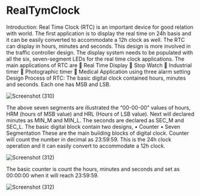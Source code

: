# RealTymClock

Introduction: 
Real Time Clock (RTC) is an important device for good relation with world. The first application is to 
display the real time on 24h basis and it can be easily converted to accommodate a 12h clock as well. 
The RTC can display in hours, minutes and seconds. This design is more involved in the traffic 
controller design. The display system needs to be populated with all the six, seven-segment LEDs for 
the real time clock applications.
The main applications of RTC are 
 Real Time Display
 Stop Watch 
 Industrial timer
 Photographic timer
 Medical Application using three alarm setting
Design Process of RTC:
The basic digital clock contained hours, minutes and seconds. Each one has MSB and LSB.

![Screenshot (310)](https://github.com/user-attachments/assets/51d20016-e649-49c8-8a5d-aec77e7f3242)

The above seven segments are illustrated the “00-00-00” values of hours, HRM (hours of MSB value) 
and HRL (Hours of LSB value). Next will declared minutes as MIN_M and MIN_L. The seconds are 
declared as SEC_M and SEC_L. The basic digital block contain two designs, • Counter • Seven 
Segmentation These are the main building blocks of digital clock. Counter will count the number in 
decimal as 23:59:59. This is the 24h clock operation and it can easily convert to accommodate a 12h 
clock.


![Screenshot (312)](https://github.com/user-attachments/assets/3a0bc7b3-feed-43a3-b6d5-81948a6775df)

The basic counter is count the hours, minutes and seconds and set as 00:00:00 when it will reach 
23:59:59.

![Screenshot (312)](https://github.com/user-attachments/assets/4e5679ac-9076-4308-b695-d0409ce41810)




